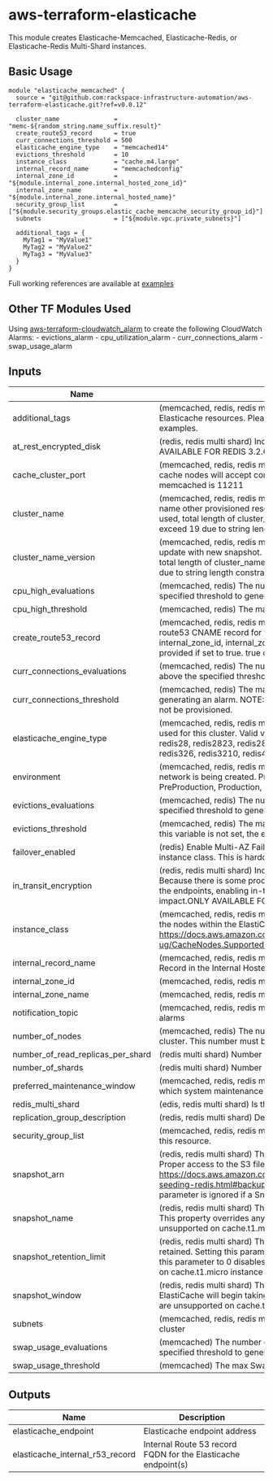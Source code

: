 # aws-terraform-elasticache

This module creates Elasticache-Memcached, Elasticache-Redis, or Elasticache-Redis Multi-Shard instances.

## Basic Usage

```HCL
module "elasticache_memcached" {
  source = "git@github.com:rackspace-infrastructure-automation/aws-terraform-elasticache.git?ref=v0.0.12"

  cluster_name               = "memc-${random_string.name_suffix.result}"
  create_route53_record      = true
  curr_connections_threshold = 500
  elasticache_engine_type    = "memcached14"
  evictions_threshold        = 10
  instance_class             = "cache.m4.large"
  internal_record_name       = "memcachedconfig"
  internal_zone_id           = "${module.internal_zone.internal_hosted_zone_id}"
  internal_zone_name         = "${module.internal_zone.internal_hosted_name}"
  security_group_list        = ["${module.security_groups.elastic_cache_memcache_security_group_id}"]
  subnets                    = ["${module.vpc.private_subnets}"]

  additional_tags = {
    MyTag1 = "MyValue1"
    MyTag2 = "MyValue2"
    MyTag3 = "MyValue3"
  }
}
```

Full working references are available at [examples](examples)
## Other TF Modules Used
Using [aws-terraform-cloudwatch_alarm](https://github.com/rackspace-infrastructure-automation/aws-terraform-cloudwatch_alarm) to create the following CloudWatch Alarms:
	- evictions_alarm
	- cpu_utilization_alarm
	- curr_connections_alarm
	- swap_usage_alarm

## Inputs

| Name | Description | Type | Default | Required |
|------|-------------|:----:|:-----:|:-----:|
| additional\_tags | (memcached, redis, redis multi shard) Additional tags to be added to the Elasticache resources. Please see examples directory in this repo for examples. | map | `<map>` | no |
| at\_rest\_encrypted\_disk | (redis, redis multi shard) Indicates whether to enable encryption at rest. ONLY AVAILABLE FOR REDIS 3.2.6, 4.0.10 AND 5.0.0. `true` or `false`. | string | `"false"` | no |
| cache\_cluster\_port | (memcached, redis, redis multi shard) The port number on which each of the cache nodes will accept connections. Default for redis is 6379. Default for memcached is 11211 | string | `""` | no |
| cluster\_name | (memcached, redis, redis multi shard) Name of Cluster. Will also be used to name other provisioned resources. If non empty cluster_name_version is being used, total length of cluster_name plus cluster_name_version should not exceed 19 due to string length constraints | string | n/a | yes |
| cluster\_name\_version | (memcached, redis, redis multi shard) NOTE: This needs to increment on update with new snapshot. If non empty cluster_name_version is being used, total length of cluster_name plus cluster_name_version should not exceed 19 due to string length constraints | string | `"v00"` | no |
| cpu\_high\_evaluations | (memcached, redis) The number of minutes CPU usage must remain above the specified threshold to generate an alarm. | string | `"5"` | no |
| cpu\_high\_threshold | (memcached, redis) The max CPU Usage % before generating an alarm. | string | `"90"` | no |
| create\_route53\_record | (memcached, redis, redis multi shard) Specifies whether or not to create a route53 CNAME record for the configuration/primary endpoint. internal_zone_id, internal_zone_name, and internal_record_name must be provided if set to true. true or false. | string | `"false"` | no |
| curr\_connections\_evaluations | (memcached, redis) The number of minutes current connections must remain above the specified threshold to generate an alarm. | string | `"5"` | no |
| curr\_connections\_threshold | (memcached, redis) The max number of current connections before generating an alarm. NOTE: If this variable is not set, the connections alarm will not be provisioned. | string | `""` | no |
| elasticache\_engine\_type | (memcached, redis, redis multi shard) The name of the cache engine to be used for this cluster. Valid values are: memcached14, memcached1510, redis28, redis2823, redis2822, redis2821, redis2819, redis286, redis32, redis326, redis3210, redis40, redis50, redis503, redis504 | string | n/a | yes |
| environment | (memcached, redis, redis multi shard) Application environment for which this network is being created. Preferred value are Development, Integration, PreProduction, Production, QA, Staging, or Test | string | `"Development"` | no |
| evictions\_evaluations | (memcached, redis) The number of minutes Evictions must remain above the specified threshold to generate an alarm. | string | `"5"` | no |
| evictions\_threshold | (memcached, redis) The max evictions before generating an alarm. NOTE: If this variable is not set, the evictions alarm will not be provisioned. | string | `""` | no |
| failover\_enabled | (redis) Enable Multi-AZ Failover. Failover is unsupported on the cache.t1.micro instance class. This is hardcoded as true for Redis multi-shard. | string | `"true"` | no |
| in\_transit\_encryption | (redis, redis multi shard) Indicates whether to enable encryption in transit. Because there is some processing needed to encrypt and decrypt the data at the endpoints, enabling in-transit encryption can have some performance impact.ONLY AVAILABLE FOR REDIS 3.2.6 AND 4.0.10. true or false | string | `"false"` | no |
| instance\_class | (memcached, redis, redis multi shard) The compute and memory capacity of the nodes within the ElastiCache cluster. Please see https://docs.aws.amazon.com/AmazonElastiCache/latest/mem-ug/CacheNodes.SupportedTypes.html for valid instance types. | string | n/a | yes |
| internal\_record\_name | (memcached, redis, redis multi shard) Record Name for the new Resource Record in the Internal Hosted Zone | string | `""` | no |
| internal\_zone\_id | (memcached, redis, redis multi shard) The Route53 Internal Hosted Zone ID | string | `""` | no |
| internal\_zone\_name | (memcached, redis, redis multi shard) LD for Internal Hosted Zone | string | `""` | no |
| notification\_topic | (memcached, redis, redis multi shard) SNS Topic ARN to notify if there are any alarms | string | `""` | no |
| number\_of\_nodes | (memcached, redis) The number of cache nodes within the ElastiCache cluster. This number must be grearter or equal 2 to enable automatic failover. | string | `"1"` | no |
| number\_of\_read\_replicas\_per\_shard | (redis multi shard) Number of read replicas per shard | string | `"2"` | no |
| number\_of\_shards | (redis multi shard) Number of shards | string | `"2"` | no |
| preferred\_maintenance\_window | (memcached, redis, redis multi shard) The weekly time range (in UTC) during which system maintenance can occur. Example: Sun:05:00-Sun:07:00 | string | `"Sun:05:00-Sun:07:00"` | no |
| redis\_multi\_shard | (edis, redis multi shard) Is this a redis multi-shard instance? true or false | string | `"false"` | no |
| replication\_group\_description | (redis, redis multi shard) Description of Replication Group | string | `"Elasticache"` | no |
| security\_group\_list | (memcached, redis, redis multi shard) A list of EC2 security groups to assign to this resource. | list | n/a | yes |
| snapshot\_arn | (redis, redis multi shard) The S3 ARN of a snapshot to use for cluster creation.  Proper access to the S3 file must be granted prior to building instance.  See https://docs.aws.amazon.com/AmazonElastiCache/latest/UserGuide/backups-seeding-redis.html#backups-seeding-redis-grant-access for details.  This parameter is ignored if a SnapshotName is provided. | string | `""` | no |
| snapshot\_name | (redis, redis multi shard) The name of a snapshot to use for cluster creation. This property overrides any value assigned to SnapshotArn. Snapshots are unsupported on cache.t1.micro instance class. | string | `""` | no |
| snapshot\_retention\_limit | (redis, redis multi shard) The number of days for which automated backups are retained. Setting this parameter to a positive number enables backups. Setting this parameter to 0 disables automated backups. Snapshots are unsupported on cache.t1.micro instance class. | string | `"7"` | no |
| snapshot\_window | (redis, redis multi shard) The daily time range (in UTC) during which ElastiCache will begin taking a daily snapshot of your node group. Snapshots are unsupported on cache.t1.micro instance class. | string | `"03:00-05:00"` | no |
| subnets | (memcached, redis, redis multi shard) List of subnets for use with this cache cluster | list | n/a | yes |
| swap\_usage\_evaluations | (memcached) The number of minutes SwapUsage must remain above the specified threshold to generate an alarm | string | `"5"` | no |
| swap\_usage\_threshold | (memcached) The max SwapUsage before generating an alarm | string | `"52428800"` | no |

## Outputs

| Name | Description |
|------|-------------|
| elasticache\_endpoint | Elasticache endpoint address |
| elasticache\_internal\_r53\_record | Internal Route 53 record FQDN for the Elasticache endpoint(s) |

